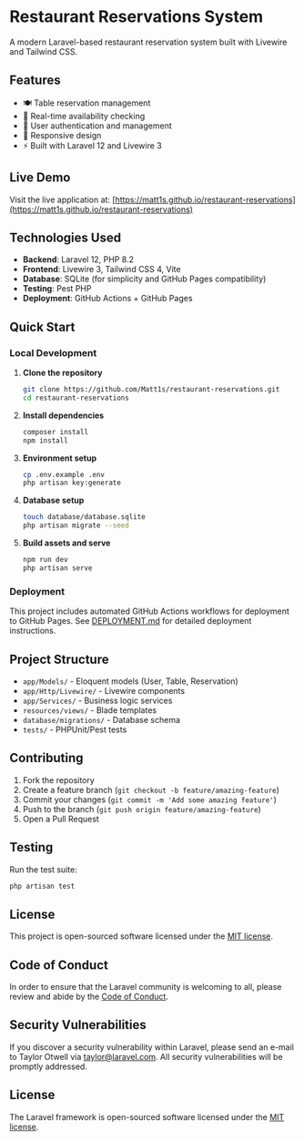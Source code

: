 # Restaurant Reservations System

A modern Laravel-based restaurant reservation system built with Livewire and Tailwind CSS.

## Features

- 🍽️ Table reservation management
- 📅 Real-time availability checking
- 👥 User authentication and management
- 📱 Responsive design
- ⚡ Built with Laravel 12 and Livewire 3

## Live Demo

Visit the live application at: [https://matt1s.github.io/restaurant-reservations](https://matt1s.github.io/restaurant-reservations)

## Technologies Used

- **Backend**: Laravel 12, PHP 8.2
- **Frontend**: Livewire 3, Tailwind CSS 4, Vite
- **Database**: SQLite (for simplicity and GitHub Pages compatibility)
- **Testing**: Pest PHP
- **Deployment**: GitHub Actions + GitHub Pages

## Quick Start

### Local Development

1. **Clone the repository**
   ```bash
   git clone https://github.com/Matt1s/restaurant-reservations.git
   cd restaurant-reservations
   ```

2. **Install dependencies**
   ```bash
   composer install
   npm install
   ```

3. **Environment setup**
   ```bash
   cp .env.example .env
   php artisan key:generate
   ```

4. **Database setup**
   ```bash
   touch database/database.sqlite
   php artisan migrate --seed
   ```

5. **Build assets and serve**
   ```bash
   npm run dev
   php artisan serve
   ```

### Deployment

This project includes automated GitHub Actions workflows for deployment to GitHub Pages. See [DEPLOYMENT.md](DEPLOYMENT.md) for detailed deployment instructions.

## Project Structure

- `app/Models/` - Eloquent models (User, Table, Reservation)
- `app/Http/Livewire/` - Livewire components
- `app/Services/` - Business logic services
- `resources/views/` - Blade templates
- `database/migrations/` - Database schema
- `tests/` - PHPUnit/Pest tests

## Contributing

1. Fork the repository
2. Create a feature branch (`git checkout -b feature/amazing-feature`)
3. Commit your changes (`git commit -m 'Add some amazing feature'`)
4. Push to the branch (`git push origin feature/amazing-feature`)
5. Open a Pull Request

## Testing

Run the test suite:
```bash
php artisan test
```

## License

This project is open-sourced software licensed under the [MIT license](https://opensource.org/licenses/MIT).

## Code of Conduct

In order to ensure that the Laravel community is welcoming to all, please review and abide by the [Code of Conduct](https://laravel.com/docs/contributions#code-of-conduct).

## Security Vulnerabilities

If you discover a security vulnerability within Laravel, please send an e-mail to Taylor Otwell via [taylor@laravel.com](mailto:taylor@laravel.com). All security vulnerabilities will be promptly addressed.

## License

The Laravel framework is open-sourced software licensed under the [MIT license](https://opensource.org/licenses/MIT).
